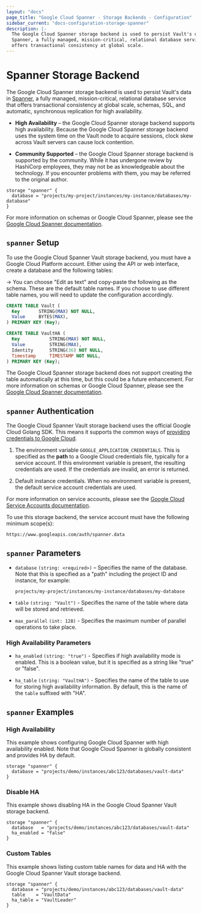 ```yaml
---
layout: "docs"
page_title: "Google Cloud Spanner - Storage Backends - Configuration"
sidebar_current: "docs-configuration-storage-spanner"
description: |-
  The Google Cloud Spanner storage backend is used to persist Vault's data in
  Spanner, a fully managed, mission-critical, relational database service that
  offers transactional consistency at global scale.
---
```


# Spanner Storage Backend

The Google Cloud Spanner storage backend is used to persist Vault's data in
[Spanner][spanner-docs], a fully managed, mission-critical, relational database
service that offers transactional consistency at global scale, schemas, SQL, and
automatic, synchronous replication for high availability.

- **High Availability** – the Google Cloud Spanner storage backend supports high
  availability. Because the Google Cloud Spanner storage backend uses the system
  time on the Vault node to acquire sessions, clock skew across Vault servers
  can cause lock contention.

- **Community Supported** – the Google Cloud Spanner storage backend is
  supported by the community. While it has undergone review by HashiCorp
  employees, they may not be as knowledgeable about the technology. If you
  encounter problems with them, you may be referred to the original author.

```hcl
storage "spanner" {
  database = "projects/my-project/instances/my-instance/databases/my-database"
}
```

For more information on schemas or Google Cloud Spanner, please see the [Google
Cloud Spanner documentation][spanner-docs].

## `spanner` Setup

To use the Google Cloud Spanner Vault storage backend, you must have a Google
Cloud Platform account. Either using the API or web interface, create a database
and the following tables:

-> You can choose "Edit as text" and copy-paste the following as the schema.
These are the default table names. If you choose to use different table names,
you will need to update the configuration accordingly.

```sql
CREATE TABLE Vault (
  Key       STRING(MAX) NOT NULL,
  Value     BYTES(MAX),
) PRIMARY KEY (Key);

CREATE TABLE VaultHA (
  Key           STRING(MAX) NOT NULL,
  Value         STRING(MAX),
  Identity      STRING(36) NOT NULL,
  Timestamp     TIMESTAMP NOT NULL,
) PRIMARY KEY (Key);
```

The Google Cloud Spanner storage backend does not support creating the table
automatically at this time, but this could be a future enhancement. For more
information on schemas or Google Cloud Spanner, please see the [Google Cloud
Spanner documentation][spanner-docs].

## `spanner` Authentication

The Google Cloud Spanner Vault storage backend uses the official Google Cloud
Golang SDK. This means it supports the common ways of [providing credentials to
Google Cloud][cloud-creds].

1. The environment variable `GOOGLE_APPLICATION_CREDENTIALS`. This is specified
as the **path** to a Google Cloud credentials file, typically for a service
account. If this environment variable is present, the resulting credentials are
used. If the credentials are invalid, an error is returned.

1. Default instance credentials. When no environment variable is present, the
default service account credentials are used.

For more information on service accounts, please see the [Google Cloud Service
Accounts documentation][service-accounts].

To use this storage backend, the service account must have the following
minimum scope(s):

```text
https://www.googleapis.com/auth/spanner.data
```

## `spanner` Parameters

- `database` `(string: <required>)` – Specifies the name of the database. Note
  that this is specified as a "path" including the project ID and instance, for
  example:

    ```text
    projects/my-project/instances/my-instance/databases/my-database
    ```

- `table` `(string: "Vault")` - Specifies the name of the table where
  data will be stored and retrieved.

- `max_parallel` `(int: 128)` - Specifies the maximum number of parallel
  operations to take place.

### High Availability Parameters

- `ha_enabled` `(string: "true")` - Specifies if high availability mode is
  enabled. This is a boolean value, but it is specified as a string like "true"
  or "false".

- `ha_table` `(string: "VaultHA")` - Specifies the name of the table to use for
  storing high availability information. By default, this is the name of the
  `table` suffixed with "HA".

## `spanner` Examples

### High Availability

This example shows configuring Google Cloud Spanner with high availability
enabled. Note that Google Cloud Spanner is globally consistent and provides HA
by default.

```hcl
storage "spanner" {
  database = "projects/demo/instances/abc123/databases/vault-data"
}
```

### Disable HA

This example shows disabling HA in the Google Cloud Spanner Vault storage
backend.

```hcl
storage "spanner" {
  database   = "projects/demo/instances/abc123/databases/vault-data"
  ha_enabled = "false"
}
```

### Custom Tables

This example shows listing custom table names for data and HA with the Google
Cloud Spanner Vault storage backend.

```hcl
storage "spanner" {
  database = "projects/demo/instances/abc123/databases/vault-data"
  table    = "VaultData"
  ha_table = "VaultLeader"
}
```

[cloud-creds]: https://cloud.google.com/docs/authentication/production#providing_credentials_to_your_application
[service-accounts]: https://cloud.google.com/compute/docs/access/service-accounts
[spanner-docs]: https://cloud.google.com/spanner/docs/
